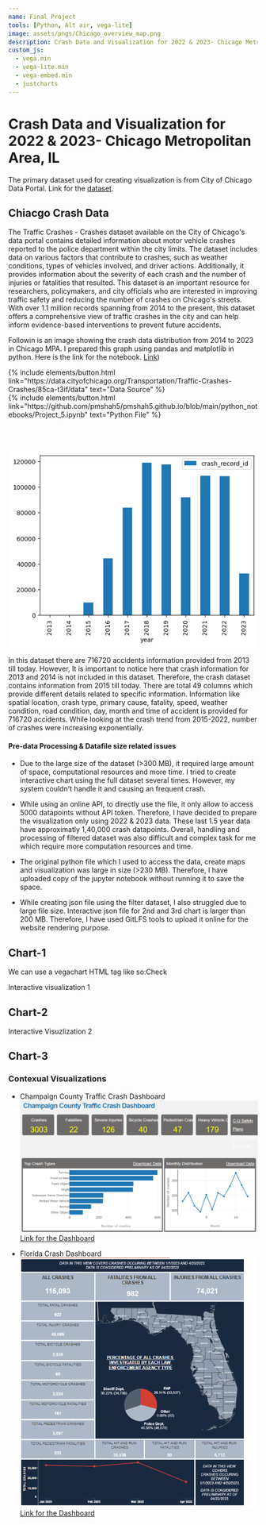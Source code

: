 ```yaml
---
name: Final Project
tools: [Python, Alt air, vega-lite]
image: assets/pngs/Chicago_overview_map.png
description: Crash Data and Visualization for 2022 & 2023- Chicago Metropolitan Area. Image source- commons.wikimedia.org
custom_js:
  - vega.min
  - vega-lite.min
  - vega-embed.min
  - justcharts
---
```



# Crash Data and Visualization for 2022 & 2023- Chicago Metropolitan Area, IL

The primary dataset used for creating visualization is from City of Chicago Data Portal. Link for the [dataset](https://data.cityofchicago.org/Transportation/Traffic-Crashes-Crashes/85ca-t3if).


## Chiacgo Crash Data

The Traffic Crashes - Crashes dataset available on the City of Chicago's data portal contains detailed information about motor vehicle crashes reported to the police department within the city limits. The dataset includes data on various factors that contribute to crashes, such as weather conditions, types of vehicles involved, and driver actions. Additionally, it provides information about the severity of each crash and the number of injuries or fatalities that resulted. This dataset is an important resource for researchers, policymakers, and city officials who are interested in improving traffic safety and reducing the number of crashes on Chicago's streets. With over 1.1 million records spanning from 2014 to the present, this dataset offers a comprehensive view of traffic crashes in the city and can help inform evidence-based interventions to prevent future accidents.

Followin is an image showing the crash data distribution from 2014 to 2023 in Chicago MPA. I prepared this graph using pandas and matplotlib in python. Here is the link for the notebook. [Link](https://github.com/pmshah5/pmshah5.github.io/blob/main/python_notebooks/Project_5.ipynb))

<div class="left">
{% include elements/button.html link="https://data.cityofchicago.org/Transportation/Traffic-Crashes-Crashes/85ca-t3if/data" text="Data Source" %}
</div>

<div class="right">
{% include elements/button.html link="https://github.com/pmshah5/pmshah5.github.io/blob/main/python_notebooks/Project_5.ipynb" text="Python File" %}
</div>
<br>
<br>
<br>

![Crash Data Distribution 2013-2023, Chicago MPA](/assets/pngs/crash_1.png)

In this dataset there are 716720 accidents information provided from 2013 till today. However, It is important to notice here that crash information for 2013 and 2014 is not included in this dataset. Therefore, the crash dataset contains information from 2015 till today. There are total 49 columns which provide different details related to specific information. Information like spatial location, crash type, primary cause, fatality, speed, weather condition, road condition, day, month and time of accident is provided for 716720 accidents. 
While looking at the crash trend from 2015-2022, number of crashes were increasing exponentially. 

#### Pre-data Processing & Datafile size related issues

- Due to the large size of the dataset (>300 MB), it required large amount of space, computational resources and more time. I tried to create interactive chart using the full dataset several times. However, my system couldn't handle it and causing an frequent crash. 

- While using an online API, to directly use the file, it only allow to access 5000 datapoints without API token. Therefore, I have decided to prepare the visualization only using 2022 & 2023 data. These last 1.5 year data have approximatly 1,40,000 crash datapoints. Overall, handling and processing of filtered dataset was also difficult and complex task for me which require more computation resources and time. 

- The original python file which I used to access the data, create maps and visualization was large in size (>230 MB). Therefore, I have uploaded copy of the jupyter notebook without running it to save the space.

- While creating json file using the filter dataset, I also struggled due to large file size. Interactive json file for 2nd and 3rd chart is larger than 200 MB. Therefore, I have used GitLFS tools to upload it online for the website rendering purpose.

## Chart-1
We can use a vegachart HTML tag like so:Check

Interactive visualization 1

<vegachart schema-url="https://github.com/pmshah5/pmshah5.github.io/raw/main/assets/json/fp_1.json" style="width: 100%"></vegachart>



## Chart-2

Interactive Visuzlization 2

<vegachart schema-url="{{ site.baseurl }}/assets/json/fp_12.json" style="width: 100%"></vegachart>
   

## Chart-3

### Contexual Visualizations

- Champaign County Traffic Crash Dashboard
![Traffic Crash Dashboard, Champaign County](/assets/pngs/fld.png)
[Link for the Dashboard](https://crashdashboard.ccrpc.org/)

- Florida Crash Dashboard
![Traffic Crash Dashboard, Florida State](/assets/pngs/Champ_dashboard.png)
[Link for the Dashboard](https://www.flhsmv.gov/traffic-crash-reports/crash-dashboard/)

